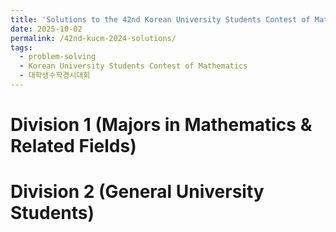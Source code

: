 ```yaml
---
title: 'Solutions to the 42nd Korean University Students Contest of Mathematics'
date: 2025-10-02
permalink: /42nd-kucm-2024-solutions/
tags:
  - problem-solving
  - Korean University Students Contest of Mathematics
  - 대학생수학경시대회
---
```


# Division 1 (Majors in Mathematics & Related Fields)



# Division 2 (General University Students)
